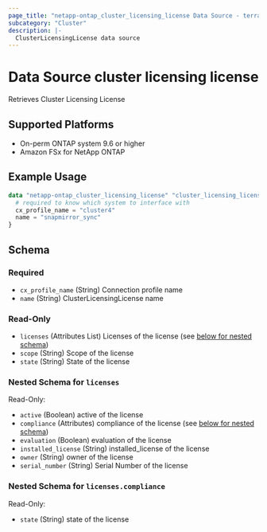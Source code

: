 ```yaml
---
page_title: "netapp-ontap_cluster_licensing_license Data Source - terraform-provider-netapp-ontap"
subcategory: "Cluster"
description: |-
  ClusterLicensingLicense data source
---
```


# Data Source cluster licensing license
Retrieves Cluster Licensing License

## Supported Platforms
* On-perm ONTAP system 9.6 or higher
* Amazon FSx for NetApp ONTAP


## Example Usage
```terraform
data "netapp-ontap_cluster_licensing_license" "cluster_licensing_license" {
  # required to know which system to interface with
  cx_profile_name = "cluster4"
  name = "snapmirror_sync"
}
```

<!-- schema generated by tfplugindocs -->
## Schema

### Required

- `cx_profile_name` (String) Connection profile name
- `name` (String) ClusterLicensingLicense name

### Read-Only

- `licenses` (Attributes List) Licenses of the license (see [below for nested schema](#nestedatt--licenses))
- `scope` (String) Scope of the license
- `state` (String) State of the license

<a id="nestedatt--licenses"></a>
### Nested Schema for `licenses`

Read-Only:

- `active` (Boolean) active of the license
- `compliance` (Attributes) compliance of the license (see [below for nested schema](#nestedatt--licenses--compliance))
- `evaluation` (Boolean) evaluation of the license
- `installed_license` (String) installed_license of the license
- `owner` (String) owner of the license
- `serial_number` (String) Serial Number of the license

<a id="nestedatt--licenses--compliance"></a>
### Nested Schema for `licenses.compliance`

Read-Only:

- `state` (String) state of the license


